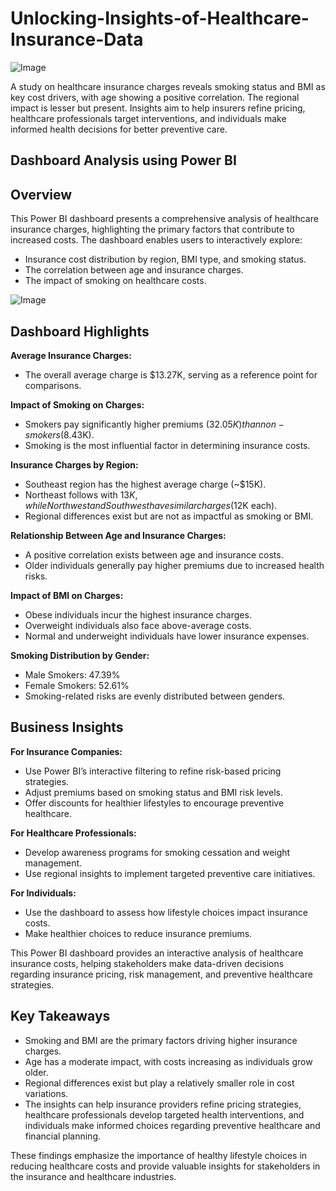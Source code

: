 # Unlocking-Insights-of-Healthcare-Insurance-Data

![Image](https://github.com/user-attachments/assets/51244bbe-3d93-46d3-9821-42bb03f1ba76)

 A study on healthcare insurance charges reveals smoking status and BMI as key cost drivers, with age showing a positive correlation. The regional impact is lesser but present. Insights aim to help insurers refine pricing, healthcare professionals target interventions, and individuals make informed health decisions for better preventive care.
 
## Dashboard Analysis using Power BI 
## Overview 
This Power BI dashboard presents a comprehensive analysis of healthcare insurance charges, highlighting the primary factors that contribute to increased costs. The dashboard enables users to interactively explore:
* Insurance cost distribution by region, BMI type, and smoking status.
* The correlation between age and insurance charges.
* The impact of smoking on healthcare costs.

![Image](https://github.com/user-attachments/assets/c28e387f-cfe9-487a-9389-c7b73614a777)

## Dashboard Highlights
**Average Insurance Charges:**
* The overall average charge is $13.27K, serving as a reference point for comparisons.

**Impact of Smoking on Charges:**
* Smokers pay significantly higher premiums ($32.05K) than non-smokers ($8.43K).
* Smoking is the most influential factor in determining insurance costs.

**Insurance Charges by Region:**
* Southeast region has the highest average charge (~$15K).
* Northeast follows with $13K, while Northwest and Southwest have similar charges ($12K each).
* Regional differences exist but are not as impactful as smoking or BMI.

**Relationship Between Age and Insurance Charges:**
* A positive correlation exists between age and insurance costs.
* Older individuals generally pay higher premiums due to increased health risks.

**Impact of BMI on Charges:**
* Obese individuals incur the highest insurance charges.
* Overweight individuals also face above-average costs.
* Normal and underweight individuals have lower insurance expenses.

**Smoking Distribution by Gender:**
* Male Smokers: 47.39%
* Female Smokers: 52.61%
* Smoking-related risks are evenly distributed between genders.

## Business Insights
**For Insurance Companies:**
* Use Power BI’s interactive filtering to refine risk-based pricing strategies.
* Adjust premiums based on smoking status and BMI risk levels.
* Offer discounts for healthier lifestyles to encourage preventive healthcare.
  
**For Healthcare Professionals:**
* Develop awareness programs for smoking cessation and weight management.
* Use regional insights to implement targeted preventive care initiatives.
  
**For Individuals:**
* Use the dashboard to assess how lifestyle choices impact insurance costs.
* Make healthier choices to reduce insurance premiums.

This Power BI dashboard provides an interactive analysis of healthcare insurance costs, helping stakeholders make data-driven decisions regarding insurance pricing, risk management, and preventive healthcare strategies.

## Key Takeaways

* Smoking and BMI are the primary factors driving higher insurance charges.
* Age has a moderate impact, with costs increasing as individuals grow older.
* Regional differences exist but play a relatively smaller role in cost variations.
* The insights can help insurance providers refine pricing strategies, healthcare professionals develop targeted health interventions, and individuals make informed choices regarding preventive healthcare and financial planning.

These findings emphasize the importance of healthy lifestyle choices in reducing healthcare costs and provide valuable insights for stakeholders in the insurance and healthcare industries.
